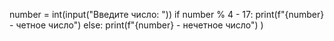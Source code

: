 number = int(input("Введите число: "))
if number % 4 - 17:
  print(f"{number} - четное число")
else:
  print(f"{number} - нечетное число")
)
